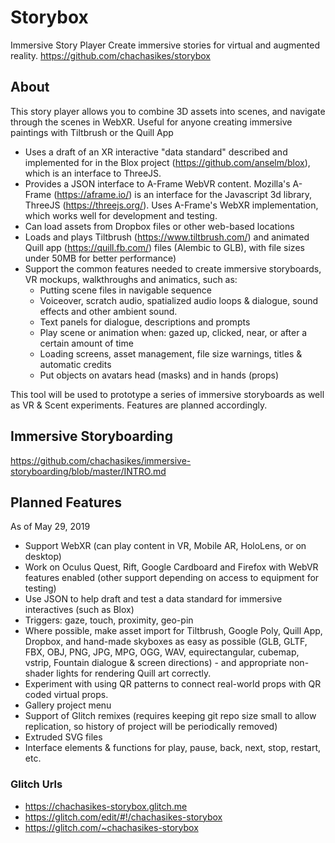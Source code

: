 # Storybox
Immersive Story Player
Create immersive stories for virtual and augmented reality.
https://github.com/chachasikes/storybox

## About
This story player allows you to combine 3D assets into scenes, and navigate through the scenes in WebXR.
Useful for anyone creating immersive paintings with Tiltbrush or the Quill App

* Uses a draft of an XR interactive "data standard" described and implemented for in the Blox project (https://github.com/anselm/blox), which is an interface to ThreeJS.
* Provides a JSON interface to A-Frame WebVR content. Mozilla's A-Frame (https://aframe.io/) is an interface for the Javascript 3d library, ThreeJS (https://threejs.org/). Uses A-Frame's WebXR implementation, which works well for development and testing.
* Can load assets from Dropbox files or other web-based locations
* Loads and plays Tiltbrush (https://www.tiltbrush.com/) and animated Quill app (https://quill.fb.com/) files (Alembic to GLB), with file sizes under 50MB for better performance)
* Support the common features needed to create immersive storyboards, VR mockups, walkthroughs and animatics, such as:
  * Putting scene files in navigable sequence
  * Voiceover, scratch audio, spatialized audio loops & dialogue, sound effects and other ambient sound.
  * Text panels for dialogue, descriptions and prompts
  * Play scene or animation when: gazed up, clicked, near, or after a certain amount of time
  * Loading screens, asset management, file size warnings, titles & automatic credits
  * Put objects on avatars head (masks) and in hands (props)

This tool will be used to prototype a series of immersive storyboards as well as VR & Scent experiments. Features are planned accordingly.

## Immersive Storyboarding
https://github.com/chachasikes/immersive-storyboarding/blob/master/INTRO.md

## Planned Features

As of May 29, 2019

* Support WebXR (can play content in VR, Mobile AR, HoloLens, or on desktop)
* Work on Oculus Quest, Rift, Google Cardboard and Firefox with WebVR features enabled (other support depending on access to equipment for testing)
* Use JSON to help draft and test a data standard for immersive interactives (such as Blox)
* Triggers: gaze, touch, proximity, geo-pin
* Where possible, make asset import for Tiltbrush, Google Poly, Quill App, Dropbox, and hand-made skyboxes as easy as possible (GLB, GLTF, FBX, OBJ, PNG, JPG, MPG, OGG, WAV, equirectangular, cubemap, vstrip, Fountain dialogue & screen directions) - and appropriate non-shader lights for rendering Quill art correctly.
* Experiment with using QR patterns to connect real-world props with QR coded virtual props.
* Gallery project menu
* Support of Glitch remixes (requires keeping git repo size small to allow replication, so history of project will be periodically removed)
* Extruded SVG files
* Interface elements & functions for play, pause, back, next, stop, restart, etc.

### Glitch Urls

* https://chachasikes-storybox.glitch.me
* https://glitch.com/edit/#!/chachasikes-storybox
* https://glitch.com/~chachasikes-storybox
